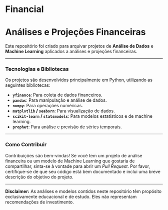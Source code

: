 # Financial
# Análises e Projeções Financeiras

Este repositório foi criado para arquivar projetos de **Análise de Dados** e **Machine Learning** aplicados a análises e projeções financeiras.

---

### Tecnologias e Bibliotecas

Os projetos são desenvolvidos principalmente em Python, utilizando as seguintes bibliotecas:

* **`yfinance`**: Para coleta de dados financeiros.
* **`pandas`**: Para manipulação e análise de dados.
* **`numpy`**: Para operações numéricas.
* **`matplotlib` / `seaborn`**: Para visualização de dados.
* **`scikit-learn` / `statsmodels`**: Para modelos estatísticos e de machine learning.
* **`prophet`**: Para análise e previsão de séries temporais.

---

### Como Contribuir

Contribuições são bem-vindas! Se você tem um projeto de análise financeira ou um modelo de Machine Learning que gostaria de compartilhar, sinta-se à vontade para abrir um *Pull Request*. Por favor, certifique-se de que seu código está bem documentado e inclui uma breve descrição do objetivo do projeto.

---

**Disclaimer:** As análises e modelos contidos neste repositório têm propósito exclusivamente educacional e de estudo. Eles não representam recomendações de investimento.
